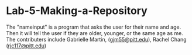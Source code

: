 # Lab-5-Making-a-Repository
The "nameinput" is a program that asks the user for their name and age. Then it will tell the user if they are older, younger, or the same age as me. The contributers include Gabrielle Martin, (gjm55@pitt.edu), Rachel Chang (rjc117@pitt.edu)
